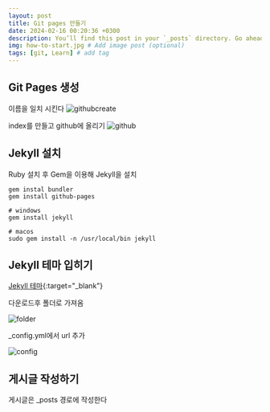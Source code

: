 ```yaml
---
layout: post
title: Git pages 만들기
date: 2024-02-16 00:20:36 +0300
description: You’ll find this post in your `_posts` directory. Go ahead and edit it and re-build the site to see your changes. # Add post description (optional)
img: how-to-start.jpg # Add image post (optional)
tags: [git, Learn] # add tag
---
```



## Git Pages 생성
 이름을 일치 시킨다
![githubcreate]({{site.baseurl}}/assets/img/github-page-create.jpg)


index를 만들고 github에 올리기
![github]({{site.baseurl}}/assets/img/github-page-index.jpg)




## Jekyll 설치

Ruby 설치 후 Gem을 이용해 Jekyll을 설치


```
gem instal bundler
gem install github-pages

# windows
gem install jekyll

# macos
sudo gem install -n /usr/local/bin jekyll
```



## Jekyll 테마 입히기
[Jekyll 테마](https://jekyllthemes.io/theme/flexible-jekyll/){:target="_blank"}


다운로드후 폴더로 가져옴


![folder]({{site.baseurl}}/assets/img/folder.jpg)

_config.yml에서 url 추가


![config]({{site.baseurl}}/assets/img/Jekyll-config.jpg)



## 게시글 작성하기
게시글은 _posts 경로에 작성한다
